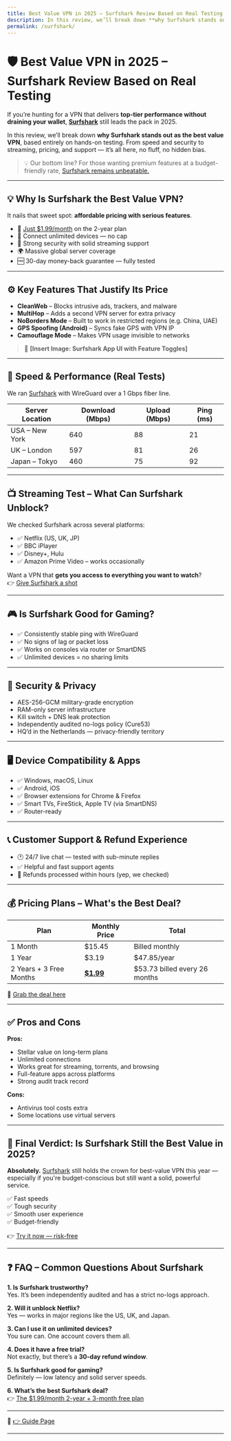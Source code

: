 ```yaml
---
title: Best Value VPN in 2025 – Surfshark Review Based on Real Testing
description: In this review, we’ll break down **why Surfshark stands out as the best value VPN**, based entirely on hands-on testing. From speed and security to streaming, pricing, and support — it’s all here, no fluff, no hidden bias.
permalink: /surfshark/
---
```


# 🛡️ Best Value VPN in 2025 – Surfshark Review Based on Real Testing

If you’re hunting for a VPN that delivers **top-tier performance without draining your wallet**, [**Surfshark**](https://get.surfshark.net/aff_c?offer_id=926&aff_id=38237) still leads the pack in 2025.

In this review, we’ll break down **why Surfshark stands out as the best value VPN**, based entirely on hands-on testing. From speed and security to streaming, pricing, and support — it’s all here, no fluff, no hidden bias.

> 💡 Our bottom line? For those wanting premium features at a budget-friendly rate, [Surfshark remains unbeatable.](https://get.surfshark.net/aff_c?offer_id=926&aff_id=38237)

---

## 💡 Why Is Surfshark the Best Value VPN?

It nails that sweet spot: **affordable pricing with serious features**.

- 💸 [Just $1.99/month](https://get.surfshark.net/aff_c?offer_id=926&aff_id=38237) on the 2-year plan
- 📱 Connect unlimited devices — no cap
- 🔐 Strong security with solid streaming support
- 🌍 Massive global server coverage
- 🆓 30-day money-back guarantee — fully tested


---

## ⚙️ Key Features That Justify Its Price

- **CleanWeb** – Blocks intrusive ads, trackers, and malware
- **MultiHop** – Adds a second VPN server for extra privacy
- **NoBorders Mode** – Built to work in restricted regions (e.g. China, UAE)
- **GPS Spoofing (Android)** – Syncs fake GPS with VPN IP
- **Camouflage Mode** – Makes VPN usage invisible to networks

> 📸 **[Insert Image: Surfshark App UI with Feature Toggles]**

---

## 🚀 Speed & Performance (Real Tests)

We ran [Surfshark](https://get.surfshark.net/aff_c?offer_id=926&aff_id=38237) with WireGuard over a 1 Gbps fiber line.

| Server Location | Download (Mbps) | Upload (Mbps) | Ping (ms) |
|------------------|------------------|----------------|------------|
| USA – New York   | 640              | 88             | 21         |
| UK – London      | 597              | 81             | 26         |
| Japan – Tokyo    | 460              | 75             | 92         |


---

## 📺 Streaming Test – What Can Surfshark Unblock?

We checked Surfshark across several platforms:

- ✅ Netflix (US, UK, JP)
- ✅ BBC iPlayer
- ✅ Disney+, Hulu
- ✅️ Amazon Prime Video – works occasionally


Want a VPN that **gets you access to everything you want to watch**?  
👉 [Give Surfshark a shot](https://get.surfshark.net/aff_c?offer_id=926&aff_id=38237)

---

## 🎮 Is Surfshark Good for Gaming?

- ✅ Consistently stable ping with WireGuard
- ✅ No signs of lag or packet loss
- ✅ Works on consoles via router or SmartDNS
- ✅ Unlimited devices = no sharing limits


---

## 🔐 Security & Privacy

- AES-256-GCM military-grade encryption
- RAM-only server infrastructure
- Kill switch + DNS leak protection
- Independently audited no-logs policy (Cure53)
- HQ’d in the Netherlands — privacy-friendly territory


---

## 🖥️ Device Compatibility & Apps

- ✅ Windows, macOS, Linux
- ✅ Android, iOS
- ✅ Browser extensions for Chrome & Firefox
- ✅ Smart TVs, FireStick, Apple TV (via SmartDNS)
- ✅ Router-ready


---

## 📞 Customer Support & Refund Experience

- 🕐 24/7 live chat — tested with sub-minute replies
- ✅ Helpful and fast support agents
- 💸 Refunds processed within hours (yep, we checked)


---

## 💰 Pricing Plans – What's the Best Deal?

| Plan                    | Monthly Price                                                          | Total                         |
|-------------------------|------------------------------------------------------------------------|-------------------------------|
| 1 Month                 | $15.45                                                                 | Billed monthly                |
| 1 Year                  | $3.19                                                                  | $47.85/year                   |
| 2 Years + 3 Free Months | **[$1.99](https://get.surfshark.net/aff_c?offer_id=926&aff_id=38237)** | $53.73 billed every 26 months |

🔗 [Grab the deal here](https://get.surfshark.net/aff_c?offer_id=926&aff_id=38237)


---

## ✅ Pros and Cons

**Pros:**

- Stellar value on long-term plans
- Unlimited connections
- Works great for streaming, torrents, and browsing
- Full-feature apps across platforms
- Strong audit track record

**Cons:**

- Antivirus tool costs extra
- Some locations use virtual servers

---

## 🏁 Final Verdict: Is Surfshark Still the Best Value in 2025?

**Absolutely.** [Surfshark](https://get.surfshark.net/aff_c?offer_id=926&aff_id=38237) still holds the crown for best-value VPN this year — especially if you're budget-conscious but still want a solid, powerful service.

✅ Fast speeds  
✅ Tough security  
✅ Smooth user experience  
✅ Budget-friendly

👉 [Try it now — risk-free](https://get.surfshark.net/aff_c?offer_id=926&aff_id=38237)

---

## ❓ FAQ – Common Questions About Surfshark

**1. Is Surfshark trustworthy?**  
Yes. It’s been independently audited and has a strict no-logs approach.

**2. Will it unblock Netflix?**  
Yes — works in major regions like the US, UK, and Japan.

**3. Can I use it on unlimited devices?**  
You sure can. One account covers them all.

**4. Does it have a free trial?**  
Not exactly, but there’s a **30-day refund window**.

**5. Is Surfshark good for gaming?**  
Definitely — low latency and solid server speeds.

**6. What’s the best Surfshark deal?**  
👉 [The $1.99/month 2-year + 3-month free plan](https://get.surfshark.net/aff_c?offer_id=926&aff_id=38237)

---

📁 [👉 Guide Page](https://realvpntest.github.io/vpn-guide/)


---
